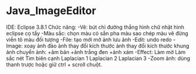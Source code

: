 # Java_ImageEditor
IDE: Eclipse 3.8.1
Chức năng:
        -Vẽ:
                bút chì
                đường thẳng
                hình chữ nhật
                hình eclipse
                cọ
                tẩy
        -Màu sắc:
                chọn màu có sẳn
                pha màu
                sao chép màu
                vẽ đừng viền
                tô màu đối tượng
        -File:
                tạo mới 
                mở ảnh
                lưu ảnh
        -Edit:
                undo
                redo
        -Image:
                xoay ảnh
                đảo ảnh
                thay đổi kích thước ảnh
                thay đổi kích thước khung ảnh
                chuyển ảnh:
                        +âm bản
                        +ảnh trắng đen
                        +ảnh xám
        -Effect:
                Làm mờ
                Làm sắc nét
                Tìm biên cạnh
                Laplacian 1
                Laplacian 2
                Laplacian 3
        -Zoom ảnh: dùng thanh trược hoặc giữ ctrl + scroll chuột.

